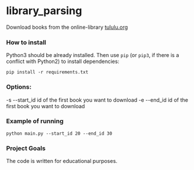 # library_parsing

Download books from the online-library [tululu.org](https://tululu.org/)

### How to install

Python3 should be already installed. 
Then use `pip` (or `pip3`, if there is a conflict with Python2) to install dependencies:
```
pip install -r requirements.txt
```

### Options:

-s --start_id id of the first book you want to download
-e --end_id id of the first book you want to download

### Example of running

```
python main.py --start_id 20 --end_id 30
```

### Project Goals

The code is written for educational purposes.
